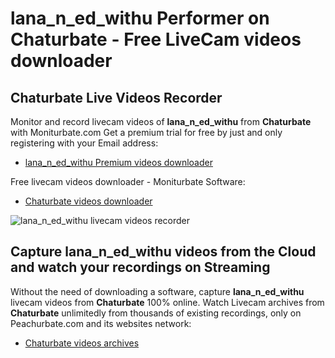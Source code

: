 # lana_n_ed_withu Performer on Chaturbate - Free LiveCam videos downloader

## Chaturbate Live Videos Recorder

Monitor and record livecam videos of **lana_n_ed_withu** from **Chaturbate** with Moniturbate.com
Get a premium trial for free by just and only registering with your Email address:
* [lana_n_ed_withu Premium videos downloader](https://moniturbate.com/request-demo-licence-key.html)

Free livecam videos downloader - Moniturbate Software:
* [Chaturbate videos downloader](https://moniturbate.com/moniturbate-download-software.html)

![lana_n_ed_withu livecam videos recorder](https://peachurnet.com/templates/moniturbate-software.png)


## Capture lana_n_ed_withu videos from the Cloud and watch your recordings on Streaming

Without the need of downloading a software, capture **lana_n_ed_withu** livecam videos from **Chaturbate** 100% online.
Watch Livecam archives from **Chaturbate** unlimitedly from thousands of existing recordings, only on Peachurbate.com and its websites network:
* [Chaturbate videos archives](https://peachurnet.com/)